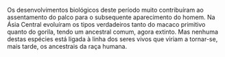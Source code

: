 ﻿Os desenvolvimentos biológicos deste período muito contribuíram ao assentamento do palco para o subsequente aparecimento do homem. Na Ásia Central evoluíram os tipos verdadeiros tanto do macaco primitivo quanto do gorila, tendo um ancestral comum, agora extinto. Mas nenhuma destas espécies está ligada à linha dos seres vivos que viriam a tornar-se, mais tarde, os ancestrais da raça humana.